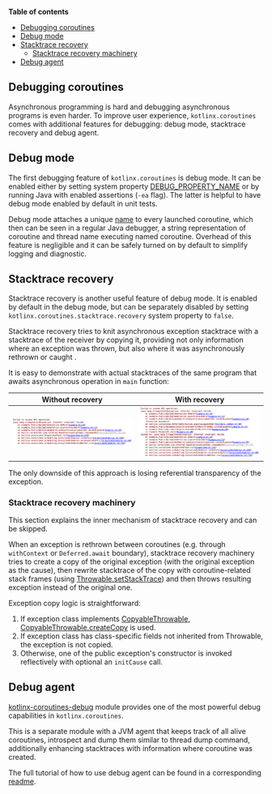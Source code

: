 **Table of contents**

<!--- TOC -->

* [Debugging coroutines](#debugging-coroutines)
* [Debug mode](#debug-mode)
* [Stacktrace recovery](#stacktrace-recovery)
  * [Stacktrace recovery machinery](#stacktrace-recovery-machinery)
* [Debug agent](#debug-agent)

<!--- END_TOC -->


## Debugging coroutines
Asynchronous programming is hard and debugging asynchronous programs is even harder.
To improve user experience, `kotlinx.coroutines` comes with additional features for debugging: debug mode, stacktrace recovery 
and debug agent.

## Debug mode
The first debugging feature of `kotlinx.coroutines` is debug mode.
It can be enabled either by setting system property [DEBUG_PROPERTY_NAME] or by running Java with enabled assertions (`-ea` flag).
The latter is helpful to have debug mode enabled by default in unit tests.

Debug mode attaches a unique [name][CoroutineName] to every launched coroutine, which then can be seen in a regular Java debugger, 
a string representation of coroutine and thread name executing named coroutine. 
Overhead of this feature is negligible and it can be safely turned on by default to simplify logging and diagnostic.

## Stacktrace recovery
Stacktrace recovery is another useful feature of debug mode. It is enabled by default in the debug mode, 
but can be separately disabled by setting `kotlinx.coroutines.stacktrace.recovery` system property to `false`.

Stacktrace recovery tries to knit asynchronous exception stacktrace with a stacktrace of the receiver by copying it, providing
not only information where an exception was thrown, but also where it was asynchronously rethrown or caught .

It is easy to demonstrate with actual stacktraces of the same program that awaits asynchronous operation in `main` function:

| Without recovery | With recovery |
| - | - |
| ![before](images/before.png "before") | ![after](images/after.png "after") |

The only downside of this approach is losing referential transparency of the exception. 

### Stacktrace recovery machinery
This section explains the inner mechanism of stacktrace recovery and can be skipped.

When an exception is rethrown between coroutines (e.g. through `withContext` or `Deferred.await` boundary), stacktrace recovery
machinery tries to create a copy of the original exception (with the original exception as the cause), then rewrite stacktrace
of the copy with coroutine-related stack frames (using [Throwable.setStackTrace](https://docs.oracle.com/javase/9/docs/api/java/lang/Throwable.html#setStackTrace-java.lang.StackTraceElement:A-)) 
and then throws resulting exception instead of the original one.

Exception copy logic is straightforward:
  1) If exception class implements [CopyableThrowable], [CopyableThrowable.createCopy] is used.
  2) If exception class has class-specific fields not inherited from Throwable, the exception is not copied.
  3) Otherwise, one of the public exception's constructor is invoked reflectively with optional an `initCause` call.  

## Debug agent
[kotlinx-coroutines-debug](../kotlinx-coroutines-debug) module provides one of the most powerful debug capabilities in `kotlinx.coroutines`.

This is a separate module with a JVM agent that keeps track of all alive coroutines, introspect and dump them similar to thread dump command,
additionally enhancing stacktraces with information where coroutine was created.

The full tutorial of how to use debug agent can be found in a corresponding [readme](../kotlinx-coroutines-debug/README.md).



<!--- MODULE kotlinx-coroutines-core -->
<!--- INDEX kotlinx.coroutines -->
[DEBUG_PROPERTY_NAME]: https://kotlin.github.io/kotlinx.coroutines/kotlinx-coroutines-core/kotlinx.coroutines/-d-e-b-u-g_-p-r-o-p-e-r-t-y_-n-a-m-e.html
[CoroutineName]: https://kotlin.github.io/kotlinx.coroutines/kotlinx-coroutines-core/kotlinx.coroutines/-coroutine-name/index.html
[CopyableThrowable]: https://kotlin.github.io/kotlinx.coroutines/kotlinx-coroutines-core/kotlinx.coroutines/-copyable-throwable/index.html
[CopyableThrowable.createCopy]: https://kotlin.github.io/kotlinx.coroutines/kotlinx-coroutines-core/kotlinx.coroutines/-copyable-throwable/create-copy.html
<!--- MODULE kotlinx-coroutines-debug -->
<!--- END -->
